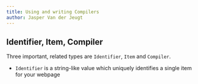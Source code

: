 ```yaml
---
title: Using and writing Compilers
author: Jasper Van der Jeugt
---
```


Identifier, Item, Compiler
--------------------------

Three important, related types are `Identifier`, `Item` and `Compiler`.

- `Identifier` is a string-like value which uniquely identifies a single item
  for your webpage
